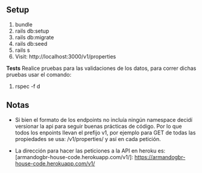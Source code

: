 ## Setup

1. bundle
2. rails db:setup
3. rails db:migrate
4. rails db:seed
5. rails s
6. Visit: http://localhost:3000/v1/properties

**Tests**
Realice pruebas para las validaciones de los datos, para correr dichas pruebas usar el comando:

1. rspec -f d

## Notas

* Si bien el formato de los endpoints no incluía ningún namespace decidí versionar
la api para seguir buenas prácticas de código. Por lo que todos los enpoints llevan
el prefijo v1, por ejemplo para GET de todas las propiedades se usa: /v1/properties/ y así
en cada petición.

* La dirección para hacer las peticiones a la API en heroku es: [armandogbr-house-code.herokuapp.com/v1/]: https://armandogbr-house-code.herokuapp.com/v1/
